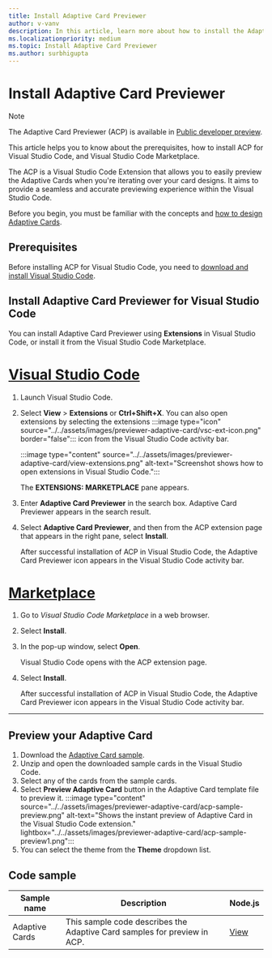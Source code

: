 ```yaml
---
title: Install Adaptive Card Previewer
author: v-vanv
description: In this article, learn more about how to install the Adaptive Card Previewer extension for Visual Studio Code code and Visual Studio Code Marketplace.
ms.localizationpriority: medium
ms.topic: Install Adaptive Card Previewer
ms.author: surbhigupta
---
```


# Install Adaptive Card Previewer

> [!NOTE]
> The Adaptive Card Previewer (ACP) is available in [Public developer preview](../../resources/dev-preview/developer-preview-intro.md).

This article helps you to know about the prerequisites, how to install ACP for Visual Studio Code, and Visual Studio Code Marketplace.

The ACP is a Visual Studio Code Extension that allows you to easily preview the Adaptive Cards when you're iterating over your card designs. It aims to provide a seamless and accurate previewing experience within the Visual Studio Code.

Before you begin, you must be familiar with the concepts and [how to design Adaptive Cards](../../task-modules-and-cards/cards/design-effective-cards.md).

## Prerequisites

Before installing ACP for Visual Studio Code, you need to [download and install Visual Studio Code](https://code.visualstudio.com/Download).

## Install Adaptive Card Previewer for Visual Studio Code

You can install Adaptive Card Previewer using **Extensions** in Visual Studio Code, or install it from the Visual Studio Code Marketplace.

# [Visual Studio Code](#tab/vscode)

1. Launch Visual Studio Code.
1. Select **View** > **Extensions** or **Ctrl+Shift+X**. You can also open extensions by selecting the extensions :::image type="icon" source="../../assets/images/previewer-adaptive-card/vsc-ext-icon.png" border="false"::: icon from the Visual Studio Code activity bar.

    :::image type="content" source="../../assets/images/previewer-adaptive-card/view-extensions.png" alt-text="Screenshot shows how to open extensions in Visual Studio Code.":::

    The **EXTENSIONS: MARKETPLACE** pane appears.

1. Enter **Adaptive Card Previewer** in the search box.
   Adaptive Card Previewer appears in the search result.
1. Select **Adaptive Card Previewer**, and then from the ACP extension page that appears in the right pane, select  **Install**.

   After successful installation of ACP in Visual Studio Code, the Adaptive Card Previewer icon appears in the Visual Studio Code activity bar.

# [Marketplace](#tab/marketplace)

1. Go to *Visual Studio Code Marketplace* in a web browser.

1. Select **Install**.

1. In the pop-up window, select **Open**.

   Visual Studio Code opens with the ACP extension page.

1. Select **Install**.

   After successful installation of ACP in Visual Studio Code, the Adaptive Card Previewer icon appears in the Visual Studio Code activity bar.

---

## Preview your Adaptive Card

1. Download the [Adaptive Card sample](https://github.com/OfficeDev/acpreviewer/tree/main/card-samples).
1. Unzip and open the downloaded sample cards in the Visual Studio Code.
1. Select any of the cards from the sample cards.
1. Select **Preview Adaptive Card** button in the Adaptive Card template file to preview it.
    :::image type="content" source="../../assets/images/previewer-adaptive-card/acp-sample-preview.png" alt-text="Shows the instant preview of Adaptive Card in the Visual Studio Code extension." lightbox="../../assets/images/previewer-adaptive-card/acp-sample-preview1.png":::
1. You can select the theme from the **Theme** dropdown list.

## Code sample

| **Sample name** | **Description** |**Node.js** |
|-----------------|-----------------|----------------|
| Adaptive Cards | This sample code describes the Adaptive Card samples for preview in ACP. |[View](https://github.com/OfficeDev/acpreviewer/tree/main/card-samples)|
